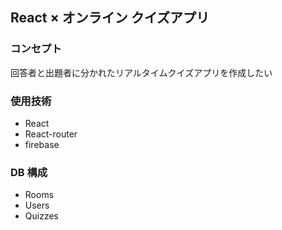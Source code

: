 ## React × オンライン クイズアプリ

### コンセプト

回答者と出題者に分かれたリアルタイムクイズアプリを作成したい

### 使用技術

- React
- React-router
- firebase

### DB 構成

- Rooms
- Users
- Quizzes
